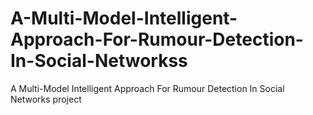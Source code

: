 # A-Multi-Model-Intelligent-Approach-For-Rumour-Detection-In-Social-Networkss
A  Multi-Model Intelligent Approach For Rumour Detection In Social Networks project
